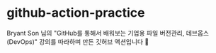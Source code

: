 # github-action-practice
Bryant Son 님의 
"GitHub를 통해서 배워보는 기업용 파일 버전관리, 데브옵스 (DevOps)" 강의를 따라하며 만든 깃허브 액션입니다 🚀
